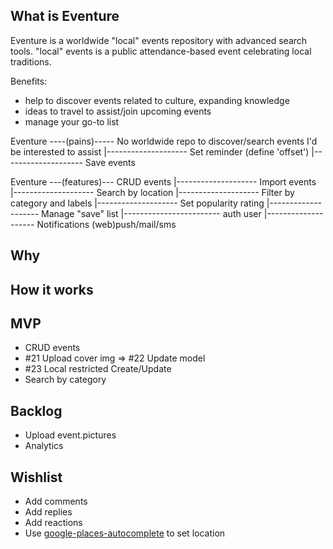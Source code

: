 ## What is Eventure

Eventure is a worldwide "local" events repository with advanced search tools.
"local" events is a public attendance-based event celebrating local traditions.

Benefits:

- help to discover events related to culture, expanding knowledge
- ideas to travel to assist/join upcoming events
- manage your go-to list

Eventure ----(pains)----- No worldwide repo to discover/search events I'd be interested to assist
|-------------------- Set reminder (define 'offset')
|-------------------- Save events

Eventure ---(features)--- CRUD events
|-------------------- Import events
|-------------------- Search by location
|-------------------- Filter by category and labels
|-------------------- Set popularity rating
|-------------------- Manage "save" list
|------------------------ auth user
|-------------------- Notifications (web)push/mail/sms

## Why

## How it works


## MVP

- CRUD events
- #21 Upload cover img => #22 Update model
- #23 Local restricted Create/Update
- Search by category

## Backlog

- Upload event.pictures
- Analytics

## Wishlist

- Add comments
- Add replies
- Add reactions
- Use [google-places-autocomplete](https://www.npmjs.com/package/ngx-google-places-autocomplete) to set location
